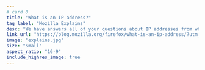 ```yaml
---
# card 8
title: "What is an IP address?"
tag_label: "Mozilla Explains"
desc: "We have answers all of your questions about IP addresses from what is an IP address, to how it works, and if you should hide it."
link_url: "https://blog.mozilla.org/firefox/what-is-an-ip-address/?utm_source=www.mozilla.org&utm_medium=referral&utm_campaign=homepage&utm_content=card"
image: "explains.jpg"
size: "small"
aspect_ratio: "16-9"
include_highres_image: true
---
```

